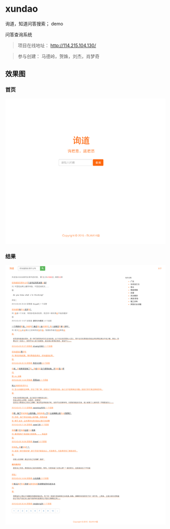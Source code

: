 # xundao
询道，知道问答搜索； demo

问答查询系统

>项目在线地址： http://114.215.104.130/
>

> 参与创建： 马德岭，贺姝，刘杰，肖梦奇


## 效果图

### 首页

![首页](https://raw.githubusercontent.com/madre/xundao/master/static/image/xundao.png "home")

### 结果
![结果](https://raw.githubusercontent.com/madre/xundao/master/static/image/xundao-result.png "result")


